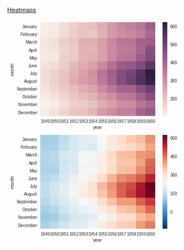 
[Heatmaps](https://colab.research.google.com/github/vikasgupta1812/Udemy-notes/blob/master/Lec%2053%20-%20Heatmaps%20and%20Clustered%20Matrices.ipynb#scrollTo=GI8Qn_ies9yw)

![](data:image/png;base64,iVBORw0KGgoAAAANSUhEUgAAAZMAAAEGCAYAAACgt3iRAAAABHNCSVQICAgIfAhkiAAAAAlwSFlz%0AAAALEgAACxIB0t1+/AAAADl0RVh0U29mdHdhcmUAbWF0cGxvdGxpYiB2ZXJzaW9uIDIuMS4yLCBo%0AdHRwOi8vbWF0cGxvdGxpYi5vcmcvNQv5yAAAIABJREFUeJzt3Xu85WPd//HX2nvMMLgJZUSMTm+k%0AxI1Ik3FKJ0kUmtwG3UnHIUmlDG51dyDdNd2ayKCbu7grJEQoyWGoXyI+IcrZGOZ82qffH9e1mzXb%0APqy91/rO+q497+c81mOv9V3f9VnXWrPX+uzrur7f61Pp6enBzMysHm3NboCZmbU+JxMzM6ubk4mZ%0AmdXNycTMzOrmZGJmZnUb0+wGtKLlLzxTyCFwPd3FHFnXsWBeIXFT7IWFxO1ctLSQuN0dnYXEXTZ3%0AUSFxARbPXVJI3CXzlhUSd9mSjkLiAixbWsz/3xPPFPf/N3XWZyv1xnjDVnvW/OVwz99/U/fzjYR7%0AJmZmVjf3TMzMSq5SaUpnY1icTMzMSq5SKf8gkpOJmVnJteGeiZmZ1cnDXCMk6RpgR+DDEfGLZrfH%0AzKyZ2ho4zCVpCnAS0Al8GbgHuBhoB54CjoiI5Xm/aUA3MDMizh+0jQ1rYQNFxDuAa5vdDjOzMqhU%0AKjVfBiNpY+BU4C3Au4EDgdOBGRExCXgIOFrSuqREsy8wGThe0kaDxS5lz6RKm6RfAOsC44FPRsSd%0Akh4Cvg8cAIwjveCDge0j4kRJ6wH3RsTEnF0/CXQB90XERyRNBd4BvBx4ALi9N+tK+gswKSLmrtZX%0AamZWvH2BGyJiIbAQ+IikR4CP5vuvAk4EApgdEfMBJN0K7JHv71cpeyZVJgLnRcRewOeBz+XtY4AH%0AIuKtwCPAPoPEWBd4e0TsAWwj6fV5+5bAW4FvA4cCSNoO+JsTiZmVSXulvebLECYC4yVdKekWSfsA%0A60bE8nz/s8BmwARgTtXjercPqOw9k78Dh0g6kdQDWVx13y355+PABoPEeB64QhLAtsDGefvsiOgB%0A7pW0oaSXkrp8/9PA9puZ1a2BE/AV0nfgQcBWwE15W/X9Az1uUKXqmeQv9bH5ZhvwRuCJiHgLcFyf%0A3avXVagA1csNrJXjjQVmAIdGxJ7AHVX7rKi6fgnwPlIP54p6X4eZWSO1VSo1X4bwDPD7iOiMiIdJ%0AQ10LJa2T798ceDJfJlQ9rnf7wG0c0SsrzgzgIEkVYBtgZ+DhfN9BwNiBHggsYGU37C355/pAZ0Q8%0ALekVOV5/MS4FjgKeiohiFkIyM2u+XwF7S2rLk/HrATeQ5pzJP68l/eG9S/4Dfz3SfMkt/QXsVbZk%0AMp10KNqtwC9JRxmcIOlXpBc3QdJRAzz214Ak3UxKRN157uN6SbNJRzB8HfgWuefSKyKeARaReihm%0AZqVSoa3my2Ai4gngcuB24BrSwUmnAkdKugXYCLgwIpYCJwPXkZLNab2T8QO20TXgQdImpGy8a0R0%0AD7W/Vw2uju1Vg8GrBlfzqsGrasSqwZO3fW/NXw433/9zrxrcDJLeS+rVfK6WRGJmtrpVhvGvWcp+%0ANFfhIuLnwM+b3Q4zs1a2xicTM7Oya+RyKkVxMjEzKzkv9DhK9XR1FRK3u6uYycWi2gvQ01lc7CK0%0ArzOukLhtaxVzwABApa2YL5K1xg15tvSIFHlMT1Gx1xs/2FkHzVfD+SNN52RiZlZyzZxYr5WTiZlZ%0AyXnOxMzM6uY5EzMzq5vnTIYgaSLwZ+Duqs3/LyKm9bPvLOByV140szWN50xqExExudmNMDMrKw9z%0AjZCkM4FJpJrE342IS/NdB0iaBryUtMrv88CPSIs0fjdfto+IRZK+CdwL/JS0gGPfao0PkhaTfBY4%0AElBE9OTKjP8aESesppdrZjaoVhjmKt0hApImAVvlKop7A6dUrbXfExH7Al/MF4AdgSmDDH9NoP9q%0AjWsB10TEmcA9wO55+4F49WAzKxGvzVWb3mXje90E7Fa1rY2VdUpuyj/vBP4zX394iDK7zwBfGqBa%0A453550XAYZLuAraOiLtG8kLMzIrgQ4Nrs8qciaTjgfMj4qvVO+Wyu9Xnv/ZeX9HPNlhZs2QaqVrj%0AEZJ2Br5ZtU/vY68BziD1hDzBb2Y2TGVMd3eQ5kbaJK0t6TtV903KP3cD7u/nsQuAzSS1530ANmGI%0Aao0R0QH8llSMyzXgzaxUKpVKzZdmKV0yiYjfk4azbiN9wVcfNoykq0hf+mf08/DvAleRJt3vy9su%0AorZqjT8mzck81IjXYWbWKO2VtpovzdLUYa6IeJRUl73v9uoJ9t5tUwcIs3PVPj8AftDPPttWXb8y%0A/7ygzz77AecO2mAzsyZohaO5yjBn0nSSrgaWkno8ZmY2TE4mQES8q9ltMDMbiE9aNDOzunmYy8zM%0A6ua1uUapruXLConb3dFRSNyOBYsKiQvQtaKYNi+ds6CQuEV9JpfNK67S4qK5xcRe8EJBv8fdxZVa%0AnPN8Me/Fio5yVwx1z8TMzOrmORMzM6ubeyZmZlY3z5mYmVndWqFnUrrlVAYjaaKkHkm79dk+O1di%0AHGnc5+punJlZQbw2VzH+Bhzee0PSq4GXNK85ZmbFaqtUar40SysOc90O7CepPSK6gMOAXwHjc5XE%0ATwJdwH0R8RFJU4F3AC/P+04BDgG6gc9HxE0Akk4H3gbMBQ6IiO7V+7LMzPrXCkdztWLPpIO0+u9e%0A+faBpPK7kErzvj0i9gC2kfT6vH1L4K2ksr2HkJan/xApsQBsBFweEbvl628o+kWYmdXKlRaLcxlw%0AuKSngSdINeAh1YS/IhfS2hbYOG+fneu77wjckXsdDwEfzvcviIh78vUngA1Ww2swMxs1WrFnAnAD%0AqWdyGHB53jYWmAEcGhF7knovvXorKnbR/2vu7HO7/H1KM1tjtFVqvzRLS/ZMImKFpN8CxwDbADsC%0A6wOdEfG0pFeQ6pz0rap4N6ke/BhSr+XciDhoNTbdzGzY2tsa83e/pMmkkZ3e4oF/Br4OXAy0A08B%0AR0TE8jwHPY00vzwzIs4fLHar9kwgvSF/iIj5+fZc4HpJs4FTSW/Qt1hZC763GNfFpAqOPwf+a3U2%0A2MxsJBp8aPBvImJyvnySVMdpRkRMIg3/Hy1pXeDLwL7AZOB4SRsNFrSleiY5GUzN168Grs7XbwZu%0A7uchZ/cT4yzgrD7bNqm6fkiDmmtm1gomAx/N168CTgSCNNc8H0DSrcAe+f5+tVQyMTNbE7U1dhp3%0AO0lXko5cPQ1YNyKW5/ueBTYDJgBzqh7Tu31ATiZmZiXXwPNMHiQlkJ8ArwRuYtU8MNATDdkAJxMz%0As5Jr1JntEfEE8ON88+F8esUuktaJiKXA5sCT+TKh6qGbk04YH7iNDWmhmZkVplKp/TIYSVMknZiv%0ATwA2BS4ADs67HAxcSzq1YhdJG0pajzRfcstgsd0zGYGiljZoG1PMf0fbuLWG3mmEeroLWnWmoOPl%0A29dqvV/5toJOHmgfU1DcAk/TWmtMMX//Pv5cQZU9G6SBa25dCVwi6UDSqRPHAX8ELpJ0LPB34MKI%0A6JB0MnAd0AOcVnXkbL9a75NlZraGadQyKRGxEDign7v262ffy1l5UviQnEzMzEquFRZ6dDIxMyu5%0AViiO5WRiZlZyLZBLnEzMzMquFXomo+7QYEmHS+qQtMnQe//zMVfknzdL2r641pmZDV8r1DMZdckE%0A+CDwMKkIVk0i4sDimmNmVh+X7V3N8qqWuwJHAycB50q6GZhNWpJ+HeBQYGvSYmbrAZ8Brqte7NHM%0ArExaYJRr1PVM3g/8gnQG52skbZ63z42IvYD/Ia3PD/B6YP+IuHv1N9PMbHQZbcnkg8ClEdFFOtnm%0A0Lz9hvzzNkD5+p+qVso0Myut9ra2mi/NMmqGuSRtAbwJOEtSDzAemAcsYWXSrJCWBoCVpXzNzErN%0Aw1yr1+GkamE7RMQbST2QjYBXAZPyPrsDf2lS+8zMRqQVJuBHWzK5oPdGRPQAF5KWUd5S0rWkYbBz%0AmtM8M7PRa9QMc0XETv1sO0PSPsAPIuLeqrueoKrMb++RXBExueBmmpkNWzPPH6nVqEkmZmajlRd6%0ALAH3Nsys1bUXVNOmkUbTnImZmTXJqO+ZFKFSUEVEenqG3mckYTu7CombghfT5rYx7YXE7eroLCQu%0AxbwNAHR3FxO8q7OYuJ1dBVXfBBYtKeaI/hVFfkYawMNcZmZWtxYY5XIyMTMrO/dMzMysbi2QS5xM%0AzMzKrhWKYzmZmJmVnE9abAJJE4FHgN0j4vaq7bOB+yJiapOaZmY2Ii3QMRm155n8jbRWFwCSXg28%0ApHnNMTMbOS/02Dy3A/tJ6j1Z4TDgVwCSpki6XdKtkmbmbXdIelW+voUkF8wyMxuG0ZpMOoA7gL3y%0A7QOBX+br6wJvj4g9gG0kvR64mJWFtN4DXLoa22pmNqi2tkrNl6a1sWnPXLzLgMMlbU9aJXhR3v48%0AcIWk3wDbAhuTksf78v3vxsnEzEqkUqnUfGmW0ZxMbiD1TA4jlfAFGAvMAA6NiD1JvRciYi7wuKRd%0AgLaIeKIJ7TUz61dbpfZL09rYvKcuVkSsAH4LHANclTevD3RGxNOSXgHsTEowkIa6ZrAy8ZiZWY1G%0AbTLJLgP+EBHz8+25wPX5MOFTga8D35K0FinhvBonEzMrmVYY5hp155lExKPA1Hz9auDqfP1mqqor%0AVjkbQNJewFURMW81NNPMrGatUM9k1CWTkZB0GrA/cHCz22Jm1pcXemwREXEqadjLzMxGwMnEzKzk%0AGt0xkbQOcC9wBvBr0gFI7cBTwBERsVzSFGAa0A3MjIjzB4vpZDIC3SuKqfbWtWxZIXF7Cqx8t/yF%0ARUPvNAJdyzoKibticTH/dwueXVxIXIBnny7mPX527pJC4i7vKK5q4XMLi2nzQ8/NKSRuoxQwzHUK%0A6Zw7gNOBGRFxmaSvAEdLugj4MrArsAKYLelnEfF8/+FG/9FcZmYtr1Kp/TIUSdsA25EPTgImA1fm%0A61cB+wJvAmZHxPyIWArcCuwxWFwnEzOzkmvwQo9nASdU3V43Ipbn688CmwETgOruWu/2gdtY+8sx%0AM7NmaFTPRNK/AbdFxCMDPdUwt/+T50zMzEqugXMm7wJeKendwBbAcmCRpHXycNbmwJP5MqHqcZuT%0AVmMf0LCSiaQKVRkqIoqb2TUzM6BxR3NFRO/q6EiaDjwKvJl0jt2P8s9rSesWnidpQ6CTNF8ybbDY%0ANQ1zSfqcpAU5aEfVz1KRdI2kp3PWNTMbFQpeTuVU4EhJtwAbARfmXsrJwHWkRXNPq1qWql+19kyO%0ABLYt+2q6EfEOSbOa3Q4zs7KLiOlVN/fr5/7LGcZahbUmkwfLnkj6mCjpmxFxoqT1gHsjYqKkh4Dv%0AAwcA40iHwC0BZgKvBNYCvhwRNzar4WZmfbX82lySjs5XH5V0CWmhxM7e+yPih8U1rRBjgAci4huS%0A/hfYh7Qs/VMRcYykTYAbgTc0s5FmZtVaYGmuIXsmk6quLwd2r7rdA7RaMgG4Jf98HNgA2A2YJOkt%0Aefs6ksbmeihmZk3X8gs9RsRRAJIOi4j/rb5P0keLbNhw5CMOluQE0AYsrLp7rT67d1Zdr5CWCjgz%0AIlyq18xshIYa5nojsBPwWUnjq+5ai7Ruy7kFtm04ZgBXSvoJsA3wR1aerfmWAR+V3AEcCFwq6WXA%0AtIj4QmEtNTMbphbomAw5zLWcdOLKhqw65NUNfLaoRo3AdOAi4NPAL4HzgSmSbiatPzPY+TA/AfaW%0A9HvSqpnTi2yomdlwtbX6BHxE3A/cL+nGiBj07MdmiogHWXU+B1J9917fyPtNrHrMiVX3f7iwxpmZ%0A1anl50yqrCPpZ6QTWqrPgH9rIa0yM7OWUmsyORc4E/h7gW0xM7N+tEDHpOZk8mhEXFRoS8zMrF+j%0AaZjrGkkf4cUnLf6tiEaZmdlKLZBLak4mn84/P1+1rYe0BMkap2t5Meczdi5ZWlDcYsoBA3Sv6Bx6%0ApxEoqrzukheKeY/nzimmnCzAC/OXD73TCDwzv5hSw/OXFvf79sjzzxUS9/45DxUSt1FafjmVXhGx%0AddENMTOz1lVTMpG0GfAfwC6kHsntwCkRMWfQB5qZWd1aYc6k1rK9M4E/AIcDU4D7SScGmplZwRpV%0AtrdItc6ZjI+IGVW375X0niIaZGZmq6q0wJxJrT2TdfNQFwCStgDWLqZJjTNU5UVJj+Z6J2ZmpTWa%0AeiZnAHdLejrffhlwTDFNahxXXjSz0WA0zZn8EfgO8HNSAfofAW8qqE1FmCjpmwCS1pP0aNV9G0r6%0Aq6RKvn+KpLOb0EYzs361Qs+k1mRyDfAa0tLz9wEdvLhOSKuaB9zDyoUiDwQuaV5zzMxWValUar40%0AS63DXHMj4uihd2tZFwGHSboL2Doi7mp2g8zMerXAKFfNyeRnkqYAt7Hqcir/KKRVdRpm5UVIPa8z%0AgL2BXxTfQjOz0aXWZPIG0vklc6u29QBbNrxFjTGsyosR0SHpt8DpwAdXWyvNzGpQaat1RqJ5ak0m%0AuwEviYhiFglqvOkMv/Lij4FdI6Lci/SY2RpnNA1zzSadV9ISyWQklReB/ShPTXszs39qhZMWa00m%0AWwCPSrqfVedMRkWlRUlXA0tJw1xmZjZMtSaTMwttRZNFxLua3QYzs4GMmmGuiPhN0Q0xM7P+tcIZ%0A8LX2TMzMrEnaRtGciVm/upYXU2mxu6u/A+7q1zammEMsx41rLyQuQHt7MV8kPT2FhGVZZzG/EwAr%0AujoKibv2WqVft7b0nEzMzEquBUa5nEzMzMrOcyZmZla/8p8A72RiZlZ2jeqZSBoPzAI2JZ2Ifgbw%0AJ+BioB14CjgiIpbn9RinkVYMmRkRg5Zqb4F8B5IOl9QhaZOCn+eQIuObmY1EA+uZHADcFRF7Ah8A%0AziadrD0jIiYBDwFHS1oX+DKwLzAZOF7SRoMFbolkQlp88WGgsC97SWOBE4qKb2Y2Uo2qZxIRP46I%0Ar+ebrwAeJyWLK/O2q0gJ5E3A7IiYHxFLgVuBPQaLXfphrpwNdwWOBk4Czs0LNn4iIu6V9AlgE9JZ%0A+j8CtgJ+D3wgIrYYYN9vAT8BxuXLx0lliF8v6XsR8bHV+RrNzAbT6Pl3Sb8nLZP1buCGqkV8nyWt%0AsD4BmFP1kN7tA2qFnsn7STVGrgVeI2nzAfZ7O7B2ROwG3Ai8fJCY+wCPR8Rk0tL6LyMt/hhOJGZW%0AOg2u2xsRbwbeQ/oDvPpBAwUYMnArJJMPApdGRBdwOXDoAPttS+qKQVp2frAzp24Ddpd0LvDqiLi2%0AUY01MysrSf8q6RUAEfH/SKNTCyWtk3fZHHgyXyZUPbR3+4BKPcwlaQvS2N1ZknqA8aSa7Yurduut%0AnFgBuvL1nnyh6uc/942IpyTtAOwFHCdpN1L9EzOz0mlr3CoIbyVNBUyTtCmwHmnU52BSL+XgfPsO%0A4LxctbaTNF8ybdA2NqqFBTmcdJTBDhHxRkDARsAiVo7f9U4KPczKmiVvY2WiXNB3X0n7AvtGxK+A%0AT+bHdVPy5Gpma6ZGTcCTaja9TNItpEKBHwdOBY7M2zYCLsyT7icD1wE3AKdFxPzBApf9y/Nw4N96%0Ab0REj6QLSV/8MyQ9SEoikOZVjpb0O+BmVpYYntnPvg8BP5L0uRzrVNLx1WMlXRYR7y/2ZZmZ1a5R%0AE/A5SfRXmny/fva9nDS1UJNSJ5OI2KmfbWfkq6vUWMlHfZ0fEf+XJ+kPyftfTcrAfb2oFjywXX0t%0ANjNbM5U6mQzTQuADkj5LGr47vsntMTNrDK/NtfpERAcDH+llZtayRlMNeDMza5JWSCZlP5rLzMxa%0AgHsmI9A+bmwhcXs6iqki1z1uRSFxAcZttG4hcSvtxfydM6ag92LFsuKqC3Z1FlQSsSATN92gsNib%0AzVm/kLhPzi90Ddm6tcCUiZOJmVnZtcIwl5OJmVnJudKimZnVr/y5xMnEzKzs1vieiaSPA0cAy4F1%0AgC9ExA3DePyWwISIuLOONjwKbB8Ri0Yaw8ysmVohmRR2aLCkicC/A5NyicgpwJeGGWZvUmEsM7M1%0AV9swLk1SZM9kA1LB+rFAR0Q8COwpaTvgu6Sl4RcCU4ENgcuAvwKvBWaTFl+cDnRI+gdpccb+Hncx%0AaQHHNwP/DbyBtGz9jIiYkdvyBUmTSEspH5QfPxN4JWlZ+i9HxI25KuO9ABHxica/JWZmw7dG90wi%0A4k/AncAjkmZJ+oCkMcB3gGMjYh/gV6QlkAF2IC15vCuwC6lS4izg2xFx5SCPeyPwGeBdwNeAU4AD%0ASL2iXvdExCTgbtKw2weBpyJiL+C9wDlV+97rRGJmNjyFzplExL9J2hbYn1S//ThS7ZAfSIJUf312%0A3v2vEfEYgKQ7SLVLqu06wOMejoi5kpYDz0bEE5LWI/WMet2Uf95JKg7TDkyS1Lty8DqSxlbtY2ZW%0AGmv0eSaSKsC4iLgfuF/Sd4AHSJW99oqInqp9J7JqL6nCqhUSAZYM8LjqU4+rr1e/+z19rq8AzoyI%0AS/u0mXyfmVlptEIyKXK65hhgZk4qkHoKbaSqXW8HkHSYpH3y/a+StJmkNtKcx19YtfrhnwZ4XC0m%0A5Z+7AfeTSlIemGO9TNJXRvD6zMxWj0ql9kuTFDnMdQGwDXCHpEWkie5PAX8jJZmTgd6qX/8CBPAV%0AUoGq30fEfZJeDlwoaQ7w6QEeV4vXSTouX59O6uXsLen3pCGv6XW+VjOzNVqlp6f5i8jl4arLI2Ln%0AofYtg8WPP1zIm9a5aHERYelYWNwpNh2LlhYSd8X8YuJ2LClmFHPeUwsLiQswb04x78Wzc5cUErdI%0Aj81ZUEjcJ+cXExfg2zedXXd34ZHLr6j5O2frQw5sSvfEZ8CbmZVcKxwaXIpkEhGPko7yMjOzPooq%0AydBI5W+hmZmVXil6JmZmNojyj3I5mYxE27i1C4lb1H9GT3d3QZGhp6ug2AUdF9K2VnshcdddWkyV%0ATIC2gs4xaB9TTNzOjgJ/35p/vFBTeM7EzMzq1gonLTqZmJmVXKWt/NPb5W+hmZmVnnsmZmZlV/5R%0ArvIlE0mvIi0JP4G01MmtwEkR8aLTgIeqxChpMvCJiDikuBabmRWrFeZMSjXMlRd5/D/gnIjYJSJ2%0AAh4lFbLqjysxmtnot4Yv9DgSbyPVNfl11bazgZC0FXAhqbfyd1JBrOmsrMT4CDCDtNLwQuDI/PiX%0ASPoZMBH4aUScMUi1xx8Bi4DvRsQvinuZZma1a4VDg0vVMyGtMvzH6g25fsm9pKqLZ+eKiU+SksMs%0AVlZi/Dbw2YiYDPyGtMowpDK+R5CWnz9G0kYMXLVxR2CKE4mZlUpbpfZLs5rYtGfuXw+p59FXBdiT%0ANH9CRJwUEXf02We7qm03kRIDwF0RsSgilpNqpLySlVUbbyYlmk3zvg9HxNxGvRgzs0aoVCo1X5ql%0AbMNcD5BK+/5TLq71OuA+ak9+Y0nDXfDic6l7GLhqo6ssmln5NDBHSPo6qWDgGOCrpBLoF5P+kH8K%0AOCIilkuaAkwjfZfOjIjzB4tbtp7J9cDWkt5Zte144BbSC94bQNLpkvZl1UqM90raPV/fE7grX99J%0A0nhJawPbAg9TX9VGM7PVqlE9E0l7AdtHxO6k78BzgNOBGXkK4SHgaEnrAl8G9gUmA8fnKYIBlapn%0AEhHdkvYHzpV0OinZ3UWq0LgRcIGkjwH/AE4j5eveSoyfAmZI6gFeAI4CdgL+APwQeC1wbkTMk1RP%0A1UYzs1b1W6D3VIp5wLqkZPHRvO0q4ERS5dvZETEfQNKtwB75/n6VKpkARMTTwHv7uWsxKUtWux54%0AedXtvfrcf3O+9H2O+1lZF77X87imipmVUYMm1iOii/RdCnAM8Etg/zynDPAssBnpPL85VQ/t3T6g%0A0iUTMzNbVaPX5pJ0ICmZvA14sPqpBmrCUDHLNmdiZmZ9NPJorjyV8EXgHXkYa5GkdfLdm5NOvXiS%0A1Duhz/YBOZmYma0hJG0AfAN4d0Q8nzffABycrx8MXAvcAewiaUNJ65HmS24ZLLaHuczMyq5xJyMe%0ACmwC/ERS77YjgfMkHUtaXeTCiOjIByhdRzqd4rTeyfiBOJmMQHtBlRYrbcVUAezuKK4KYFGx29Yq%0A5lezMqaYzvj4jq5C4gK0tbfWAEKR1RCLij1ubDGfvUZp1MmIETGT/tc63K+ffS8HLq81tpOJmVnJ%0AVVrgD4ryt9DMzErPPRMzs7JrgVWDnUzMzErOS9BnkiZK6pL0hqptUyVNXQ3PfbOk7Yt+HjOzwrRA%0AcazVOWfyF+A/V+PzmZmNCpW2Ss2XZlmdw1x3A+Ml7R0RN/ZuzIsuHpZv/hw4D7gtIl6b7z8S2AH4%0AJnA+aXn5LuDDEfEPSQ8DV5LW7bqGlCD3A66JiJNz3GMk7QiMB94fEX+XdCZpfa52UmXFSyXNIi1D%0Av3FE9J7EY2bWXB7mepEvAmfmGiWQ1nuZSvpSn0Q6oWZD4DFJr8v7HEg61vkM4KxcHfEc4Ev5/q2B%0A7wNvIq0cfBmpquLRVc/7TK7AeBHwKUmTgK0i4q2kZe1PqVpO4HknEjMrFQ9zrSoiHiQtCX9o3vQS%0A4PaI6IyITlIlxR2AnwIH5BokrwNuA94MTM/VET8PbJxjLIiIByJiCal++90RsZRVX9tN+eedgHKs%0A3XKs6/K+m1XtY2ZWGq602L/TSV/gM0in6Ve/+t4KiT8DfkKq/X5dRPRIWkEaonqqT7zO6hs5KfXV%0A0+f6CuD8iPhq9U55eQFXWzSzcmniXEitVvtJixHxDGlu5FhSEavdJY2RNIY0VPXHiHiS9KV/OCtP%0A57+DXOdE0t6SPjiMp+2tXbIbcH+OdYCkNklrS/pOva/LzGxN1qzzTL7JylrvM4HfkBLbeRHx97z9%0ASuDTwBH59nRSpcXDSYlm6jCe72WSriENqx0SEY9Luok0fFYBvjfyl2JmVqxKpfyLlVR6ilyVbZRa%0AsWBuIW9aUYsmdiyYV0jcFHthIXF7OotZOLFj8dJC4i5/fvHQO43QsnnFtHnxC8XELfIrZe7TxbzP%0ACxYVN7p9yPc+XfcY1fwH7qn5Xd1gmzc0ZUzMZ8CbmZWd50zMzGxN4J6JmVnJtcLaXE4mZmZl52Qy%0AOnWvWF5I3M7Fi4qJu2RJIXHmNc/AAAAJ+UlEQVQBOhcVNInb3V1I3I6FywqJu/i5AifgFxbz+7Z4%0AQUGTzgXOwD9X0EEDCxeX+/SySnu5K0GC50zMzKwB3DMxMys7D3OZmVm9PAFvZmb1a4Ez4J1MzMxK%0ArplFr2q1WpKJpInAn0kFsiqklX6/EhG/Xg3PPQu4PCJ+UfRzmZkVogWGuVZn3ykiYnJE7Al8BPhO%0AdU14MzPrn+uZDCAiHs5lcz8u6R7gg6Q6Jj+PiLMkbQj8D/AvwHxSWd8KcAFp5d8xwCcj4p5ctvcH%0AwCHAQ6Tez/uBByNiSn7KAyRNA14KHBURf5D08X6edzrwSlL1xskRUcxqg2Zmw9ECcybNbOFdwDtJ%0ASeAtwFuBgyVtCZxIKoo1Cfg1qb77NODaXLb3OOCsHKedVL1xF2AP4NGI2BWYlJMSQE9E7EsqG/xF%0ASVsP8LwAYyNikhOJmZVGW6X2S5M0cwJ+fVKZ3dewsqzu+sBEYCdyjfeI+BaApGOBl0r6UN53fFWs%0AO3M1xmeAP+ZtzwIb5OvVZXv/E9h1gOft3cfMzIahmclkZ2Bt4OqIOLb6Dkmf5cW9phWkoa3b+onV%0AOcD13jTdX9ne/p53b1y218xKxueZDEDSq4ATgD2BGySNB5YC5wAnA7OBvYHZuUeyjJVle2+TtB3w%0A9og4u8annESqKd9btvdu4Gv9PK+ZWelU2sq/NtfqTCaSdDMwjjTP8fGI+Iekc4DfAl2kifClkr4N%0AXJT3X0iaKAeYJemW/PhPDfPJrwJeARwxyPPW/SLNzBquBSbgXbZ3BJY992Qhb1pRqwZ3LComLkDH%0AvGJiF7Vq8IoFBa06+9SCQuKCVw2u9tgTxZSJLnLV4GMvObnuMaplc5+u+U1de+MJLttrZmYv5jPg%0Azcysfp6ANzOzerXCBLznTMzMrG7lP0TAzMxKz8nEzMzq5mRiZmZ1czIxM7O6OZmYmVndnEzMzKxu%0ATiZmZlY3n7RYB0nbA1cA34qI70raBphJWub+r8BxEdFZtf+lwPKImCppXeBCYFNgMTA1Ip4eTlxJ%0AHcCtVU3ah/QHwixgK9IilkdFxN/qjRsRXZL2BC4Djo6IX4zkvRigzRXgfOBVpN/JEyPidw2Iu3F+%0Aj9cGxgInRMQdjXgvcoxNgQeAgyLi5ga9F0cAZwAP523XR8SZDfr/OxH4ENABfCwiZjegvScD++Xb%0AbcCEiHhtg96LTYEfsnJx2OMj4u4GxF2b+j97O5B+ZwGuiIgzJK3FAJ+9NYF7JiOUk8F3SJUge30N%0A+Gquc/8P4ANV++9H+rLs9RHg4VxN8kzg9BHEnR8Rk6suXaQVludFxFty3K82Im5V2YDqD+ZI3ov+%0A2nwEsDi3+Rjg7AbF/RBwcUTsBXyB9CXdiLi9vgGs8mXRoNg/rtp2ZiPiSnodqfz1zsCxwLsbETci%0Azuy9Tfpy/UED34sTgJ/l/7+TSb/PjYjbiM/ezBxnV2C7XM6i38/emsLJZOSWk8oOP1m17TWsrNR4%0AHfA2AEnjgFOA/+hv34i4hVRCeFhxB7AP8LN8/QZSKeNGxH0KeB8wv5/76o39I9IXB8AcUo+i7rgR%0AcXZEXJJvvgJ4vEHt7S2kthD4c5+76o49gHrjvhv4SUR0RsQfIuLURrZX0hhSOe3vNrDNz7Hyd+El%0A+XYj4tb12cs90vXy+9gdEYdHxBIG/uytEZxMRih/KPuuZ/5n4F35+v6kbjTA54H/Bhb02fedAHn4%0AaKsRxF1b0iWSbpXU+2U8gfSFTER0Az2SxtYbNyKW9PmrfKTvRX+xOyJiWb5/GnBJg94LJE2QNJuU%0AzE9pRFxJY4FTgS82+r3I9pR0raRfS9qxQXEnAltWxd2hge2F9IfGddWxGhD7W8Chkh4g9Xi+3KC4%0A9X72JgLPS5qV407L9/f72WMN4WTSWCcCH5B0I+m9rUh6DbBzRPxvn33PB1ZI+h3pr6hnhxO3avtH%0A8uOnSNq5n8cOttxoPXGHMuzYkj4O7EQedmhE3Ih4OiJ2IfV8ZjUo7snADyJi3lBvwghi3w5Mj4i3%0Ak5LfRQ2KWyHNO7yDlAjPa1DcXscAFwz2Jowg9mdJvalt8n3fbFDcej97FWBr4DOk+aKj8jBiX+Vf%0A6reBPAHfQBHxGCvHovcHNiP9VbOlpNuBfwFeKumkiPg6aVgASesBBw4zLhFxbu8+kn4NvJ7URZ8A%0A/ClPCFYiot/KP8OMe1cD3osBY0s6BjgAeG9EdDQibh4DvyciXoiIX0oa8It5mO3dH2iX9AnSPNiu%0Akt4fEffVGzsiLiBN6hMRt0l6qaT2/nqFw2zzM8ADEdED/E7SxAa9F3fl93mLiHh0oJgjjL0HuTcJ%0AXA98rxFxI+Iu6vvsPQPcFxFz8/bfAa9jGJ+90cjJpIEknQbcGRFXA0eRJn+vJtWYR9Jk0pEjX5f0%0ATmD3iPgSaaL4muHElSTSX5hTSH9x7gFcThr3fT9pfPcA4KYGxa37vRgotqRXAh8F9qwa7mpEm6cA%0AOwLnSHo98Fgj4kbEHlWPmwXMGiiRjOC9OAl4LCIuVTqyaM5Aw4vDfC/uJ73HlyododSQ9yI/ZAdy%0AAhzKMGM/BLwJuBvYBXiwEXHr/exFxCOS1pe0ETAPeCNpQn4MNX72RiMvQT9Ckv4VOIs0ftoBPAF8%0AjnQ0SAW4JSJO6POYyaRkMlXSOqQPzMbA88DhETF/OHElfQ3YG+gGroyIMyW1k4YwXkNKLFMj4rEG%0AxH0XadhhG9K48FMR0XuAQb2xv0I60ugfVW/X20h/ndYTdxPSIaDrkw4v/XRE3F5ve/v8n84iJZOb%0AG/RebAFcTBpSGUM6HPbORrQ5fzH2TkyfkHs+jYh7MLBvRBzX572p973YjDQkNT6H/FRE3NOAuI34%0A7L0J+C/SIcPXRsT0gT57rCGcTMzMrG6egDczs7o5mZiZWd2cTMzMrG5OJmZmVjcnEzMzq5uTiZmZ%0A1c3JxMzM6uYz4M0GIelW4ItVJyVeA1xKWop8PLAe8IWIuCGfWf59oJO0dM4pEXGdpOmktZy2Aj4T%0AuSaH2WjinonZ4L4PTAXIy2cIOBw4KyL2Bt4DnKe0BPsE4EsRsQ/wKXL9jWxrYC8nEhutfAa82SAk%0ArU2qsLcdcChpqY3PkBa+7M67bQ7sSVq25Ruk2htjgU0jYmLumYyPiJNWa+PNViMPc5kNIiKWSfop%0AcBBwCPAx4BPA+yLiuep9JV0PXBoRP8yLNFaXNl5jVo+1NZOHucyGNpOURCoR8QjwO3L5VkmbSDon%0A77cp0Lt68KGkxSXN1ghOJmZDiIi/kJYwn5U3fQo4SNItwC+BG/P2s4CLJF1HSjjPSzprNTfXrCk8%0AZ2I2hFxI6pfADoMV7jJbk7lnYjYISV8ArgD+3YnEbGDumZiZWd3cMzEzs7o5mZiZWd2cTMzMrG5O%0AJmZmVjcnEzMzq9v/BzhvxJqyYUaKAAAAAElFTkSuQmCC) ![](data:image/png;base64,iVBORw0KGgoAAAANSUhEUgAAAZMAAAEGCAYAAACgt3iRAAAABHNCSVQICAgIfAhkiAAAAAlwSFlz%0AAAALEgAACxIB0t1+/AAAADl0RVh0U29mdHdhcmUAbWF0cGxvdGxpYiB2ZXJzaW9uIDIuMS4yLCBo%0AdHRwOi8vbWF0cGxvdGxpYi5vcmcvNQv5yAAAIABJREFUeJzt3XmYHFW5x/HvLJmsyC5BEIKKP0AQ%0AQUC4GHYUF8QFZJNrAK+oICIigqJEueh1YfFKvIgiEb2ggiKbgKyKrAFRZHuFQER2BIFAQpLJ9P3j%0AVN/pDLP0TFdNV09+n+epZ3qqqt8+3TPdb59TVedtq1QqmJmZNaK92Q0wM7PW52RiZmYNczIxM7OG%0AOZmYmVnDnEzMzKxhnc1uQCs6545HCjkFrr29rYiwrDllfCFxAVab1FVI3CldxXzP6SzoNV51QnHf%0Ayzqef6yYuC89U0jcpc8+UUhcgJ75zxUSd/5dfykkLsBqh5/U8D/dJ9qm1f2Zc3plXjH/5ENwz8TM%0AzBrmnomZWcl1NKWvMTxOJmZmJdeV4/CspP2Bo4Fu4CvAncBPgQ7gceCAiFiU7XcE0AOcERFnDhbX%0Aw1xmZiXX0dZW9zIYSasCxwNvB94L7AF8DZgVEdOBB4CDJE0mJZpdgB2Az0paZbDY7pmYmZVcjsNc%0AuwBXRcR8YD7wcUkPAZ/Itl8MHAUEMCcingeQdAOwbba9X6VMJpIuAzYDPhYRlzS7PWZmzTRUj2MY%0ApgGTJF0ErAzMBCZHxKJs+1PAmsBU4Oma+1XXD6iUw1wR8S7g8ma3w8ysDDra6l+G0AasCnwQmAGc%0Ala2r3T7Q/QZVyp5JjXZJlwCTgUnApyPiVkkPAD8AdgfGk7puHwI2joijJE0B7oqIadlBpE8DS4G7%0AI+LjkmYA7wJeA9wH3Fw9uCTpHmB6RBRzEr6Z2TDl2DN5ErgxIrqBuZLmA92SJkbEQmAt4LFsmVpz%0Av7WAmwcLXMqeSY1pwI8iYkfgWOAL2fpO4L6I2A54CNh5kBiTgd0iYltgA0mbZOvXAbYDvgvsDSBp%0AI+BBJxIzK5NxbW11L0P4HbCTpPbsYPwU4CrSl3Gyn5cDtwBbSlop+3K+LXD9YIHL3jP5O7CnpKNI%0APZCXarZVn9gjwIqDxHgWuFASwIakLh6kg0sV4K7sBVuddGbD/+bYfjOzhuV1AD4iHpV0Pr29jE8D%0Ac4CzJR1C+sz9SUQskXQMcAVQAb5aPRg/kFIlE0krAQsiYjGp1/QW4NGIOEDSFsB3anbvrrndRnrC%0AVeOyeF3ALGDTiHgiGzKrWlxz+xzSGOLOwPvyej5mZnnIcZiLiPgB6TBBrV372e984Px645ZtmGsW%0A8AFJbcAGwBbA3GzbB4DBJoJ6gd6zDd6e/VwB6M4SyWuzeP3FOBc4EHg8IhY09hTMzPKV4wH4wpQt%0AmcwkXXF5A/Bb0sU0R0r6HWkMb6qkAwe479WAJF1HSkQ92bGPKyXNIV2o8y3gFLKeS1VEPAm8SOqh%0AmJmVSl4XLRapVMNcEXE/sE2f1RvW3L4o+3lWzX2Oqtm+Rc3tb2fbZ/SJd3Lfx5W0GrASaXzQzKxU%0A8pxOpShl65mMOknvJ/VqvhARPc1uj5lZX60wzFWqnkkzRMRvgN80ux1mZgPxrMFmZtawZh4LqZeT%0AiZlZyblnMkZ1dhRzqGlcQQfZxhX4n9jZUVjoQizsLuaw2JJKgWV7O8YNvdMIVLomFhK3Y+VXFxK3%0ASBNXX7nZTRiUeyZmZtawVjiby8nEzKzkPMxlZmYN8zCXmZk1rN3JZHCSpgF/BW6vWf3niDiin31n%0AA+e78qKZLW/aWmCcqww9k4iIHZrdCDOzsuroKv9pk2VIJq8g6URgOtABnBYR52abdpd0BLA6aZbf%0AZ4GfkSZpPC1bNo6IFyV9B7gL+DVpAse+1RrvJ00m+RTwUUARUckqM741Io4cpadrZjaoVuiZlG5u%0ALknTgXWzKoo7AcdJqp4QX4mIXYAvZQvAZsD+gwx/TaX/ao3jgMsi4kTgTnonmNwDzx5sZiXS3tFW%0A99IsZeiZVKeNr7oW2LpmXTu9dUquzX7eCvxXdnvuEGV2nwS+PEC1xluzn2cD+0i6DVgvIm4byRMx%0AMytCW3vpvve/QhmSyTLHTCR9FjgzIr5Ru1NWdre2mmL19uJ+1kFvzZIjGLhaY/W+lwEnkHpCPsBv%0AZqXSzB5HvcqY7m4hHRtplzRB0vdqtk3Pfm4N3NvPfV8A1pTUke0DsBpDVGuMiCXAH0jFuFwD3sxK%0Apa2jre6lWcrQM1lGRNwo6VrgJlJt9+/Xbpd0MfBa4IB+7n4acDEQwN3ZurOBsyXtlW3fd4Bqjb8A%0AtoqIB3J5ImZmOfHZXEOIiHksWx2xur72AHt13YwBwmxRs88PgR/2s8+g1RozuwKnD9pgM7MmaPPc%0AXK1B0qXAQtIwl5lZqbQXNFN5npxMgIh4T7PbYGY2kFa4zsTJxMys5JxMzMysYR7mGqMmjSvmzIoJ%0AncX8w6wysZhKfVBc0Z5VJ5b/7JVaXYueLyx2x/OPFRJ3ySNzh95pJLoXD73PCC188P5C4i55aWEh%0AcSHN49SojnFOJmZm1qA290zMzKxRrXAFvJOJmVnJ+QC8mZk1rBWGucrfwhqSpkmqSNq6z/o5WSXG%0Akcb9Z8ONMzMrSMe49rqXZmnFnsmDwL7AzQCS3gCs3NQWmZkVyKcGF+NmYFdJHRGxFNgH+B0wKauS%0A+GlgKXB3RHxc0gzgXcBrsn33B/YEeoBjI+JaAElfA94BPAPsHhE9o/u0zMz61wrHTMqf7l5pCWma%0A+h2z3/cgld+FdEr3bhGxLbCBpE2y9esA25HK9u5Jmp7+I6TEArAKcH5EbJ3dfnPRT8LMrF5tHe11%0AL83Sij0TgPNIU8k/ATxKqgEPqSb8hVkhrQ2BVbP1c7L67psBt2S9jgeAj2XbX4iIO7PbjwIrjsJz%0AMDOrS96VFrNS6HeRigLuALyVNCoD8O2IuDQb6TmCNIpzRkScOVjMVk0mV5FqkzwOnJ+t6wJmAZtG%0AxBOSaismVi/JXUr/vbHuPr+Xv09pZsuNAo6ZHEf68l11bET8/2empMnAV4CtSJ+fcyRdEBHPMoBW%0AHOYiIhaTKiMeTCqGBbAC0J0lkteS6pz0rap4O7CtpE5Ja0i6YNQabWY2Qu1dnXUvQ5G0AbARcOkg%0Au72NNKLzfEQsBG4Ath20jcN4PmVzHvCniKhOivQMcKWkOcDxwLeAU+itBV8txvVTUiL6DfDfo9lg%0AM7ORaGtvr3upw0nAkX3WHSbpGkk/l7QaMBV4umb7U8CagwVtqWGuLBnMyG5fSpZZI+I64Lp+7nJy%0APzFOIr2YtetWq7m9Z07NNTPLRVtHPhOfSvp34KaIeCg7tgzpC/YzEfFnSccAM4Eb+zZhqNgtlUzM%0AzJZHOZ6l9R7gdZLeC6wNLAIOiYg/Z9svAv6HdCx6as391iK7tm8gTiZmZiXXntPZXBGxd/W2pJnA%0APOCTkh6MiAdJZ3bdRbr84keSViKdoLQt6cyuATmZmJmVXMHXj5wG/ELSAtJlFgdGxMJsyOsKoAJ8%0Ateb4dL+cTMzMSq59XP4f1RExs+bXLfvZfj69l14MyclkBHoqlULiLllazAwuL3cXNzNMW1trnRDY%0A3VPM366rUuDsO+3FvE3bxk8oJC5FxQU6JxcT++k7/lZIXIDVc4jRCrMGO5mYmZWck4mZmTXMswab%0AmVnD8p6bqwhOJmZmJVfPNCnNVv4Wmpkt51qhZ1L+Fg6TpH0lLcnml6n3PhdmP6+TtHFxrTMzG772%0Ajo66l6a1sWmPXJz9gLmkIlh1iYg9imuOmVljXBxrlElahTT//kHA0cDpkq4D5pCmpJ8I7A2sBxwF%0ATAE+B1xRO9mjmVmZtMKpweVv4fDsBVwCXA6sL2mtbP0zEbEj8L/0zi+zCfDOiLh99JtpZla/nKeg%0AL8RYSyb7AedGxFLSNADVSc2uyn7eBFTnXf5LRCwa5faZmQ1bnsWxijJmhrkkrU2qDnaSpAowCXgO%0AWEBv0mwjTVoGvaV8zcxKrRXO5hozyQTYF5gVEZ8DkNQG3E+qDjYduBXYBrinaS00MxuBtvbmnaVV%0Ar/Knu/rtC5xV/SUiKsBPSAVe1pF0OWkY7NTmNM/MbITaO+pfmmTM9EwiYvN+1p0gaWfghxFxV82m%0AR6kp81s9kysidii4mWZmw+dhLjMza1ReNeCLNOaTiXsbZtbyOrua3YIhjflkYmbW6nw21xhVVEXE%0ApT1thcQdV+A/YjvFtHlpMQUR6Wwvpr2F6ukuJGxl0cuFxKW7uLPuFz71r0LiLnmp5JectcDZXE4m%0AZmZl52RiZmaN8jCXmZk1zgfgzcysUT412MzMGudhrtEnaRrwELBNRNxcs34OcHdEzGhS08zMRsYH%0A4JvmQdJcXTcDSHoDsHJTW2RmNkKe6LF5bgZ2lVT9C+wD/A5A0v6SbpZ0g6QzsnW3SHp9dnttSS6Y%0AZWbl0d5e/9KsJjbtkYu1BLgF2DH7fQ/gt9ntycBuEbEtsIGkTYCf0ltI633AuaPYVjOzQbV1dtW9%0ANMtYTSYA5wH7StqYNEvwi9n6Z4ELJf0e2BBYlZQ8Pphtfy9OJmZWJu6ZNNVVpJ7JPqQSvgBdwCxg%0A74jYntR7ISKeAR6RtCXQHhGPNqG9Zmb9auvoqHtpljGbTCJiMfAH4GDg4mz1CkB3RDwh6bXAFqQE%0AA2moaxa9icfMrBxaoDjWmE0mmfOAP0XE89nvzwBXZqcJHw98CzhF0jhSwnkDTiZmVjYtkEzG3KnB%0AETEPmJHdvhS4NLt9HTXVFWucDCBpR+DiiHhuFJppZla3ts5xzW7CkMZcMhkJSV8F3gl8qNltMTN7%0AhbbyDyI5mQARcTxp2MvMrHxySiaSJgGzgTWACcAJwF9Ix4w7gMeBAyJikaT9gSOAHuCMiDhzsNjl%0AT3dmZsu5Slt73csQdgduy85m/TBpmP9rwKyImA48ABwkaTLwFWAXYAfgs5JWGSyweyYjMGlcMQe5%0ApnQV8+foKPArw0oTinktxhfU5vZF8wuJ2/mvRwqJC7DovmImZJh/398Kibt4/oJC4gK88NAThcR9%0A+Ibi/n4b5REkp55JRPyi5tfXAo+QksUnsnUXA0cBAcypnrwk6QZgW3rPjH0FJxMzs7Jry7fctKQb%0AgbVJF2lfFRHVusVPAWsCU4Gna+5SXT8gD3OZmZVcpaOz7qUeEfFvpKmjfgbUZqqBstaQ2czJxMys%0A7Nra618GIemt2QXbRMSfSaNT8yVNzHZZC3gsW6bW3LW6fkBOJmZmZZdTMgG2Az4HIGkNYApp6qnq%0AZREfAi4nTTW1paSVJE0hHS+5frDAwzpmIqmNmu5ORPQM5/5mZjYC+V1ncjpwpqTrgYnAocBtwNmS%0ADgH+DvwkIpZIOga4AqgAX62ZSaRfdSUTSV8AvkSavh1SQqmQzksuDUmXAZsBH4uIS5rdHjOzPNRx%0Aym9dImIhsF8/m3btZ9/zGcb0UvX2TD4KbFj22XQj4l2SZje7HWZmuRpDV8DfX/ZE0sc0Sd+JiKOy%0A8b67ImKapAeAH5Au3BlPuiBnAXAG8DpgHPCViLimWQ03M3uFFijbO2gykXRQdnOepHNIEyV2V7dH%0AxI+La1ohOoH7IuLbkn4O7Eyalv7xiDhY0mrANcCbm9lIM7NaeQ1zFWmonsn0mtuLgG1qfq8ArZZM%0AoPeMhEeAFYGtgemS3p6tnyipK6uHYmbWfE2soFivQZNJRBwIIGmfiPh57TZJn+j/XqNP0krAgiwB%0AtAO1c2b0nbu5u+Z2G7AYODEiXKrXzMqp1Xsmkt4CbA58PpttsmocaRKw0wts23DMAi6S9EtgA+AO%0Aei/9f/uA90puAfYAzpX0auCIiPhiYS01MxuuVk8mpKGtqcBKLDvk1QN8vqhGjcBM4GzgM8BvgTOB%0A/SVdRyqONdj1ML8EdsrmqunIYpmZlUalvfzTKLZVKpUhd5K0dUTcPArtaQmX3ffk0C/aCBQ1a/Dq%0Ak4ur0rbqxGLavMK4fCe2qyps1uBn5hUSF2DRvXMKietZg3sVOWvwbnPvaPifedH85+r+zBm/wkrF%0AvHmGUO8nwURJFwCrsOwV8NsV0iozM+uV86zBRag3mZwOnEi61N7MzEbTGDhmUjUvIs4utCVmZtav%0AsXCdSdVlkj7OKy9afLCIRpmZWY0xlEw+k/08tmZdhTQFyXKnqAPlKxV0MHvSuOL+Ebs6WutAecfz%0AjxcSd/HcvxYSF2DBvHmFxH32vmJGrV968qVC4gI8PGfQkhojdkWBbd4thxg9Q9emarq6Pr0iYr2i%0AG2JmZv3rqeOs22ardwr6NYH/BLYk9UhuBo6LiKcHvaOZmTWs/Kmk/kqLZwB/AvYF9gfuJV0YaGZm%0ABeup1L80S72D9JMiYlbN73dJel8RDTIzs2XVc3F5s9XbM5mcDXUBIGltYEIxTcqPpMskPSHpvQNs%0An5fVOzEzK62x1DM5AbhdUnUug1cDBxfTpPy48qKZjQVLy98xqbtncgfwPeA3wDzgZ8DbCmpTEaZJ%0A+g6ApCmS5tVsW0nS3yS1Zdv3l3RyE9poZtavSqVS99Is9SaTy4D1SVPP3w0s4ZV1QlrVc8Cd9Bb+%0A2gM4p3nNMTNbVs8wlmapd5jrmYg4aOjdWtbZwD6SbgPWi4jbmt0gM7OqFjj+XncyuUDS/sBNLDud%0AysOFtKpBw6y8CKnndQKwE3BJ8S00M6tfMw+s16veZPJm0vUlz9SsqwDr5N6ifAyr8mJELJH0B+Br%0AwH6j1kozszosbYGuSb3JZGtg5YhYVGRjcjST4Vde/AWwVUQ8MEptNDOrSwvkkrqTyRzSdSUtkUwi%0A4n56D6hXbVFz+9vZftNq1u1KeWram5n9vzEzNxewNjBP0r0se8xkTFRalHQpsJA0zGVmVirlTyX1%0AJ5MTC21Fk0XEe5rdBjOzgYyZA/AR8fuiG2JmZv1rgVGuunsmZmbWJGPpbC6zfo0vqohj9+JCwlY6%0AuwqJ277CSoXEBeicOL6w2EVY9EJx5+ksLGiSqhULrEaahzEzzGVmZs3TAh0TJxMzs7LraYHzuZxM%0AzMxKzj0TMzNrWJ4XLUraGLgQOCUiTstqPr2V3umyvh0Rl2bzMR5BmjHkjIgYtFR7SyQTSfuSpkdZ%0AMyL+WeDj7BkR5xcV38xsJJbkdOKBpMmk2lRX99l0bERc0me/rwBbAYuBOZIuiIhnB4pd7lMYeu0H%0AzAX2LOoBJHUBRxYV38xspJZWKnUvQ1gEvBt4bIj93gbMiYjnI2IhcAOw7WB3KH3PRNIqpOx4EHA0%0AcHo2YeNhEXGXpMOA1UhX6f8MWBe4EfhwRKw9wL6nAL8ExmfLoaQyxJtI+n5EfGo0n6OZ2WDyGuaK%0AiG6gW1LfTYdJOhJ4CjgMmAo8XbP9KXpnXu9XK/RM9iLVGLkcWF/SWgPstxswISK2Bq4BXjNIzJ2B%0ARyJiB9LU+q8mTf4YTiRmVjZLe+pfRuCnwDERsRPwZ9Ks6321DRWkFZLJfsC5EbEUOB/Ye4D9NiR1%0AxSBNO989wH6QinxtI+l04A0RcXlejTUzy1tPpVL3MlwRcXVE/Dn79SJgE9Iw2NSa3dZiiKGxUg9z%0ASVqbNHZ3kqQKMIlUs/2lmt2qlRPbgKXZ7Qq9E21W+u4bEY9L2hTYEfikpK1JB/jNzEpnSYGXwEv6%0AFfD5iHgQ2AG4C7gF+FFWtbabdLzkiMHilL1nsi8wKyI2jYi3AAJWAV6kd/yuelBoLr01S95Bb6J8%0Aoe++knYBdomI3wGfzu7XQ8mTq5ktn5b2VOpeBiPprdlx5BnAZ7Lb5wC/kPR74D3AV7OD7scAVwBX%0AZeueHyx22T889wX+vfpLRFQk/YT0wT9L0v2kJALpuMpBkv4IXEfvOdNn9LPvA8DPJH0hi3U88DjQ%0AJem8iNir2KdlZla/HA/A307qffT1q372PZ90aKEupU4mEbF5P+tOyG4uU2MlO+vrzIj4VXaQfs9s%0A/0tJpXr7ekUteGCjxlpsZpa/gua3zFWpk8kwzQc+LOnzpOG7zza5PWZmuRhLZXtLLyKWMPCZXmZm%0ALWuoYyFlMGaSiZnZWFXk2Vx5cTIxMys5D3ONUQuWLB16pxGY0FnMmdoTOoo7A/xfi0Z2ye1QVpy8%0AWiFxO7omFRJ33BovDb3TCE1Y9HIhcQedG6ORuNsUFBhY9ZZ7Com77j1PD71TE/W4Z2JmZo3y2Vxm%0AZtYwD3OZmVnDloxwBsfR5GRiZlZyy/0wl6RDgQNIBVkmAl+MiKuGcf91gKkRcWsDbZgHbBwRL440%0AhplZM7XCMFdhp/lImgb8BzA9IrYn1Q358jDD7EQqjGVmttzKsdJiYYrsmawITAC6gCURcT+wvaSN%0AgNNIU8PPJ81euRJwHvA34I3AHNLkizOBJZIeJk3O2N/9fkqawPHfgP8B3kyatn5WRMzK2vJFSdNJ%0AUyl/ILv/GcDrSNPSfyUirslm0LwLICIOy/8lMTMbvla4Ar6wnklE/AW4FXhI0mxJH5bUSSpmf0hE%0A7Az8jlQyF2BT0pTHWwFbkiolzga+GxEXDXK/twCfI02d/E3gOGB3Uq+o6s6ImA7cThp22w94PCJ2%0ABN4PnFqz711OJGZWJnlNQV+kQo+ZRMS/S9oQeCepfvsnSbVDfpjVIB5P6oUA/C0i/gEg6RZS7ZJa%0AWw1wv7kR8YykRcBTEfGopCmknlHVtdnPW4HtgA5guqTqzMETJXXV7GNmVhqLu5fjs7kktQHjI+Je%0A4F5J3wPuA6YAO0ZEpWbfaSzbS2pj2QqJAAsGuF9ted7a27U1iyt9bi8GToyIc/u0mWybmVlpLNfD%0AXMDBwBlZUoHUU2gnVe3aDUDSPpJ2zra/XtKaktpJxzzuYdnqh38Z4H71mJ793Bq4l1SSco8s1qsl%0AfX0Ez8/MbFQs78NcZwEbALdIepF0oPtw4EFSkjkGWEg6fvEqIICvkwpU3RgRd0t6DfATSU8Dnxng%0AfvV4k6RPZrdnkno5O0m6kTTkNbPB52pmVphW6Jm0VUpw/nI2XHV+RGwx1L5lcEU8VciLtsrEcUWE%0AZaUJxX1nmNJVTOd2xfEdhcTtWLKgkLjj/vlgIXEBljwchcR9ee69hcQt0hMFTfT4zwInetz2j9e3%0ADb3X4I677N66P3P+810bNvx4I+Er4M3MSq4VeialSCYRMY90lpeZmfWxaHk+m8vMzPLhnomZmTXM%0AyWSMen5R99A7jUBRk7mN6yjueFxRRRzbCmryxM6JhcRte9XUQuICdE4r5m06cfyEQuJWFhZXdXKN%0AgqZiby+wGmkemjnnVr2cTMzMSs49EzMza9hyPZ2KmZnlY2mPk4mZmTXIw1wjIOn1pCnhp5KmOrkB%0AODoiFvaz76CVGCXtABwWEXsW12Izs2K1QjIp1SkM2SSPvwJOjYgtI2JzYB6pkFV/XInRzMa87p5K%0A3UuzlK1n8g5SXZOra9adDISkdYGfkHorfycVxJpJbyXGh4BZpJmG5wMfze6/sqQLgGnAryPihEGq%0APf4MeBE4LSIuKe5pmpnVzz2T4dsAuKN2RVa/5C5S1cWTs4qJj5GSw2x6KzF+F/h8ROwA/J40yzCk%0AMr4HkKafP1jSKgxctXEzYH8nEjMrk8XdPXUvzVK2nkmF1PPoqw3YHtgTICKOBpD0rpp9NoqIW7Lb%0A15JqyF8L3BYRL2b730Oq+z5o1cY8n5CZWaNaoWdStmRyH6m07//Limu9Cbib+ntSXaThLnhlxcYK%0AA1dtdJVFMysdJ5PhuxL4lqR3R8Rvs3WfBa4n9U52An4h6WvAH1i2EuNdkraJiJtIvZjbsvWbS5qU%0A7bshMJfeqo2XSdoHeDpbb2ZWOpUck4mkU0jD/hXgMxExZ4i71KVUySQieiS9Ezg9SxjtpKRwOLAK%0AcJakTwEPA18lJZhqJcbDgVmSKsC/gAOBzYE/AT8G3gicHhHPSWqkaqOZ2ajqySmZSNoeWD8itpG0%0AIemzcZs8YpcqmQBExBPA+/vZ9BKwS591VwKvqfl9xz7br8uWvo9xL7114auexTVVzKyEcqyIuzPw%0AG0ifg5JWlvSqiHih0cClSyZmZraspfmdpTUVuL3m96ezdU4mZmZjXaW4M35zK/bgZGJmVnI5DnM9%0ARuqJVL0GeDyPwGW7aNHMzPro6anUvQzhd2TX60naHHgsIubn0Ub3TEbgxcXFVFrsLqiK3KRx/V0H%0Amo9x7cV8H1nSs7SQuN1LC6pmOXm1QuICUNBrXNh/RYFjMhML+r9Ya8UVCombl7xODY6IGyXdLulG%0A0uUShw51n3o5mZiZldzSHL9oRsQxuQWr4WRiZlZyeV60WBQnEzOzknMyMTOzhuV1BXyRRuVsLknT%0AJC2V9OaadTMkzRiFx75O0sZFP46ZWVEqlUrdS7OM5qnB9wD/NYqPZ2Y2JlR66l+aZTSHuW4HJkna%0AKSKuqa7MJl3cJ/v1N8CPgJsi4o3Z9o8CmwLfAc4kTS+/FPhYRDwsaS5wEWnerstICXJX4LKasxYO%0AlrQZMAnYKyL+LulE0vxcHaTKiudKmk2ahn7ViPhQUS+Emdlw5DidSmFG+6LFLwEnZjVKIF3KP4P0%0AoT4d2JtUPvcfkt6U7bMHcD5wAnBSVh3xVODL2fb1gB8AbyPNHHweaXrlg2oe98msAuPZwOGSpgPr%0ARsR2pGntj5M0Mdv3WScSMyuTSk+l7qVZRjWZRMT9pCnh985WrQzcHBHdEdEN3EDqhfwa2F3SBFJh%0ArJuAfwNmSroOOBZYNYvxQkTcFxELSPXbb4+IhSz73K7Nft4KKIu1dRbrimzfNWv2MTMrjZ5Kpe6l%0AWZpxNtfXSB/gs0jFWWonGqtWSLwA+CWp9vsVEVGRtJg0RNV3HpllLkfPklJflT63FwNnRsQ3anfK%0Ayvi62qKZlUornBo86nNzRcSTpGMjh5CKWG0jqVNSJ2mo6o6IeIz0ob8vaYgL4BayOieSdpK03zAe%0Atlq7ZGvg3izW7pLaJU2Q9L1Gn5eZWVFaYZirWdeZfIfeWu9nAL8nJbYfRcTfs/UXAZ8BDsh+n0mq%0AtLgvKdHMGMbjvVrSZaRhtT0j4hFJ15KGz9qA74/8qZiZFasVrjNpa+Z5ya3qx7c9XMiLNqGjmI7i%0AWq+aUEhcgNUmdRUSt7OgWQgw9TMQAAAKcElEQVQndxbzGq8ysbjvZZ0Lny0kbscLTxUSt8jzU7vn%0A/qWQuEufeaKQuACT9j624Zohr//Er+r+zJl7+odyq1EyHL4C3sys5FqhZ+JkYmZWcpWCpt7Pk5OJ%0AmVnJOZmYmVnDnEzGqCldxbxsq0wcV0jclQuKCzBpXDHH+sa1FxN3hfHFHNkfN7+4A7jtC54rJG7l%0AXwW1ucAPvpf/PreQuC8+8nQhcSHN4dSoniXlv/zNycTMrOTcMzEzs4Y5mZiZWcOcTMzMrGFOJmZm%0A1rAeJ5NE0jTgr6QCWW2kmX6/HhFXj8JjzwbOj4hLin4sM7Mi9HT7bK5akRWoQtLrgYsl7RMRd45i%0AG8zMWk5lqXsm/YqIuVnZ3EMl3QnsR6pj8puIOEnSSsD/Aq8CnieV9W0DziLN/NsJfDoi7szK9v4Q%0A2BN4gNT72Qu4PyL2zx5yd0lHAKsDB0bEnyQd2s/jzgReR6reuENElP8vaGZjXiscMxn1eiY1bgPe%0ATUoCbwe2Az4kaR3gKFJRrOnA1aT67kcAl2dlez8JnJTF6SBVb9wS2BaYFxFbAdOzpARQiYhdSGWD%0AvyRpvQEeF6ArIqY7kZhZWVR6lta9NEszD8CvQCqzuz69ZXVXAKYBm5PVeI+IUwAkHQKsLukj2b61%0AF5bemlVjfBK4I1v3FLBidru2bO9/AVsN8LjVfczMSqMVeibNTCZbABOASyPikNoNkj7PK3tNi0lD%0AWzf1E6t7gNvVOTn6K9vb3+PuhMv2mlnJVHqKqxGTl6Ykk+wA/JHA9sBVkiYBC4FTgWOAOcBOwJys%0AR/IyvWV7b5K0EbBbRJxc50NOJ9WUr5btvR34Zj+Pa2ZWOj6ba1mSdB0wnnSc49CIeFjSqcAfgKWk%0AA+ELJX0XODvbfz7pQDnAbEnXZ/c/fJgPfjHwWuCAQR634SdpZpa3VrjOxGV7R+CXdz5WyItW1KzB%0Ar55cTGldgBW6ijmHo9VmDZ700pOFxAXPGlzrpT/3N8rduCJnDV7r+B80/M88aZvD6/7MWXDTf7ts%0Ar5mZvZIPwJuZWcOcTMzMrGGtcADex0zMzKxhzbwC3szMxggnEzMza5iTiZmZNczJxMzMGuZkYmZm%0ADXMyMTOzhjmZmJlZw3zRYgMkbQxcCJwSEadJ2gA4gzTN/d+AT0ZEd83+5wKLImKGpMnAT4A1gJeA%0AGRHxxHDiSloC3FDTpJ1JXxBmA+uSJrE8MCIebDRuRCyVtD1wHnBQRFwyktdigDa3AWcCryf9Tx4V%0AEX/MIe6q2Ws8AegCjoyIW/J4LbIYawD3AR+IiOtyei0OAE4A5mbrroyIE3P6+x0FfARYAnwqIubk%0A0N5jgF2z39uBqRHxxpxeizWAH9M7OexnI+L2HOJOoPH33qak/1mACyPiBEnjGOC9tzxwz2SEsmTw%0APVIlyKpvAt+IiO2Bh4EP1+y/K+nDsurjwNysmuSJwNdGEPf5iNihZllKmmH5uYh4exb3G3nErSkb%0AUPvGHMlr0V+bDwBeytp8MHByTnE/Avw0InYEvkj6kM4jbtW3gWU+LHKK/YuadSfmEVfSm0jlr7cA%0ADgHem0fciDix+jvpw/WHOb4WRwIXZH+/Y0j/z3nEzeO9d0YWZytgo6ycRb/vveWFk8nILSKVHX6s%0AZt369FZqvAJ4B4Ck8cBxwH/2t29EXE8qITysuAPYGbggu30VqZRxHnEfBz4IPN/PtkZj/4z0wQHw%0ANKlH0XDciDg5Is7Jfn0t8EhO7a0WUpsP/LXPpoZjD6DRuO8FfhkR3RHxp4g4Ps/2SuokldM+Lcc2%0A/5Pe/4WVs9/ziNvQey/rkU7JXseeiNg3IhYw8HtvueBkMkLZm3Jhn9V/Bd6T3X4nqRsNcCzwP8AL%0AffZ9N0A2fLTuCOJOkHSOpBskVT+Mp5I+kImIHqAiqavRuBGxoM+38pG+Fv3FXhIRL2fbjwDOyem1%0AQNJUSXNIyfy4POJK6gKOB76U92uR2V7S5ZKulrRZTnGnAevUxN00x/ZC+qJxRW2sHGKfAuwt6T5S%0Aj+crOcVt9L03DXhW0uws7hHZ9n7feywnnEzydRTwYUnXkF7bNknrA1tExM/77HsmsFjSH0nfop4a%0ATtya9R/P7r+/pC36ue9gtQ0aiTuUYceWdCiwOdmwQx5xI+KJiNiS1POZnVPcY4AfRkS9hUaGE/tm%0AYGZE7EZKfmfnFLeNdNzhXaRE+KOc4lYdDJw12IswgtifJ/WmNsi2fSenuI2+99qA9YDPkY4XHZgN%0AI/bVlLoizeID8DmKiH/QOxb9TmBN0readSTdDLwKWF3S0RHxLdKwAJKmAHsMMy4RcXp1H0lXA5uQ%0AuuhTgb9kBwTbIqLfKUeHGfe2HF6LAWNLOhjYHXh/RCzJI242Bn5nRPwrIn4racAP5mG2951Ah6TD%0ASMfBtpK0V0Tc3WjsiDiLdFCfiLhJ0uqSOvrrFQ6zzU8C90VEBfijpGk5vRa3Za/z2hExb6CYI4y9%0ALVlvErgS+H4ecSPiNhp77z0J3B0Rz2Tr/wi8iWG898YiJ5McSfoqcGtEXAocSDr4eympxjySdiCd%0AOfItSe8GtomIL5MOFF82nLiSRPqGuT/pG+e2wPmkcd+9SOO7uwPX5hS34ddioNiSXgd8Ati+Zrgr%0AjzbvD2wGnCppE+AfecSNiG1r7jcbmD1QIhnBa3E08I+IOFfpzKKnBxpeHOZrcS/pNT5X6QylXF6L%0A7C6bkiXAoQwz9gPA24DbgS2B+/OI2+h7LyIekrSCpFWA54C3kA7Id1Lne28s8hT0IyTprcBJpPHT%0AJcCjwBdIZ4O0AddHxJF97rMDKZnMkDSR9IZZFXgW2Dcinh9OXEnfBHYCeoCLIuJESR2kIYz1SYll%0ARkT8I4e47yENO2xAGhd+PCKqJxg0GvvrpDONHq55ud5B+nbaSNzVSKeArkA6vfQzEXFzo+3t8zed%0ATUom1+X0WqwN/JQ0pNJJOh321jzanH0wVg9MH5n1fPKI+yFgl4j4ZJ/XptHXYk3SkNSkLOThEXFn%0ADnHzeO+9Dfhv0inDl0fEzIHeeywnnEzMzKxhPgBvZmYNczIxM7OGOZmYmVnDnEzMzKxhTiZmZtYw%0AJxMzM2uYk4mZmTXMV8CbDULSDcCXai5KvAw4lzQV+SRgCvDFiLgqu7L8B0A3aeqc4yLiCkkzSXM5%0ArQt8LrKaHGZjiXsmZoP7ATADIJs+Q8C+wEkRsRPwPuBHSlOwTwW+HBE7A4eT1d/IrAfs6ERiY5Wv%0AgDcbhKQJpAp7GwF7k6ba+Bxp4suebLe1gO1J07Z8m1R7owtYIyKmZT2TSRFx9Kg23mwUeZjLbBAR%0A8bKkXwMfAPYEPgUcBnwwIv5Zu6+kK4FzI+LH2SSNtaWNl5vZY2355GEus6GdQUoibRHxEPBHsvKt%0AklaTdGq23xpAdfbgvUmTS5otF5xMzIYQEfeQpjCfna06HPiApOuB3wLXZOtPAs6WdAUp4Twr6aRR%0Abq5ZU/iYidkQskJSvwU2Haxwl9nyzD0Ts0FI+iJwIfAfTiRmA3PPxMzMGuaeiZmZNczJxMzMGuZk%0AYmZmDXMyMTOzhjmZmJlZw/4PrR9QB9HK5McAAAAASUVORK5CYII=)
<!--stackedit_data:
eyJoaXN0b3J5IjpbMTg2MDYxMDY3NF19
-->